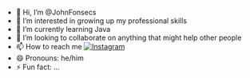 - 👋 Hi, I’m @JohnFonsecs
- 👀 I’m interested in growing up my professional skills
- 🌱 I’m currently learning Java
- 💞️ I’m looking to collaborate on anything that might help other people
- 📫 How to reach me [![Instagram](https://img.shields.io/badge/Instagram-E4405F?style=for-the-badge&logo=instagram&logoColor=white)](https://www.instagram.com/johnfonsecs/)
- 😄 Pronouns: he/him
- ⚡ Fun fact: ...

<!---
JohnFonsecs/JohnFonsecs is a ✨ special ✨ repository because its `README.md` (this file) appears on your GitHub profile.
You can click the Preview link to take a look at your changes.
--->
